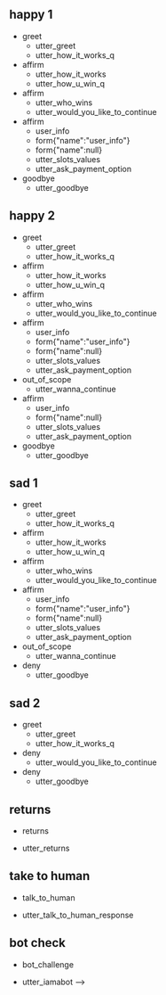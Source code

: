 ## happy 1
* greet
  - utter_greet
  - utter_how_it_works_q
* affirm
  - utter_how_it_works
  - utter_how_u_win_q
* affirm
  - utter_who_wins
  - utter_would_you_like_to_continue
* affirm
  - user_info
  - form{"name":"user_info"}
  - form{"name":null}
  - utter_slots_values
  - utter_ask_payment_option
* goodbye
  - utter_goodbye



## happy 2
* greet
  - utter_greet
  - utter_how_it_works_q
* affirm
  - utter_how_it_works
  - utter_how_u_win_q
* affirm
  - utter_who_wins
  - utter_would_you_like_to_continue
* affirm
  - user_info
  - form{"name":"user_info"}
  - form{"name":null}
  - utter_slots_values
  - utter_ask_payment_option  
* out_of_scope
  - utter_wanna_continue
* affirm
  - user_info
  - form{"name":null}
  - utter_slots_values
  - utter_ask_payment_option
* goodbye
  - utter_goodbye




## sad 1
* greet
  - utter_greet
  - utter_how_it_works_q
* affirm
  - utter_how_it_works
  - utter_how_u_win_q
* affirm
  - utter_who_wins
  - utter_would_you_like_to_continue
* affirm
  - user_info
  - form{"name":"user_info"}
  - form{"name":null}
  - utter_slots_values
  - utter_ask_payment_option
* out_of_scope
  - utter_wanna_continue
* deny
  - utter_goodbye



## sad 2
* greet
  - utter_greet
  - utter_how_it_works_q
* deny
  - utter_would_you_like_to_continue
* deny
  - utter_goodbye

## returns
* returns
 - utter_returns

## take to human
* talk_to_human
 - utter_talk_to_human_response

## bot check
* bot_challenge
 - utter_iamabot -->
